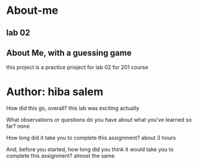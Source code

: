 # About-me

## lab 02  

## About Me, with a guessing game

this project is a practice prioject for lab 02 for 201 course 

# Author: hiba salem 

How did this go, overall?
this lab was exciting actually

What observations or questions do you have about what you’ve learned so far?
none

How long did it take you to complete this assignment?
about 3  hours

And, before you started, how long did you think it would take you to complete this assignment?
almost the same 